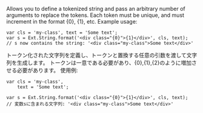 Allows you to define a tokenized string and pass an arbitrary number of arguments to replace the tokens.  Each
token must be unique, and must increment in the format {0}, {1}, etc.  Example usage:
<pre><code>var cls = 'my-class', text = 'Some text';
var s = Ext.String.format('&lt;div class="{0}">{1}&lt;/div>', cls, text);
// s now contains the string: '&lt;div class="my-class">Some text&lt;/div>'
</code></pre>

トークン化された文字列を定義し、トークンと置換する任意の引数を渡して文字列を生成します。 トークンは一意である必要があり、{0},{1},{2}のように増加させる必要があります。 使用例:

    var cls = 'my-class',
        text = 'Some text';

    var s = Ext.String.format('<div class="{0}">{1}</div>', cls, text);
    // 変数sに含まれる文字列: '<div class="my-class">Some text</div>'
